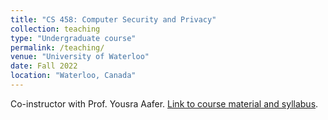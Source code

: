 ```yaml
---
title: "CS 458: Computer Security and Privacy"
collection: teaching
type: "Undergraduate course"
permalink: /teaching/
venue: "University of Waterloo"
date: Fall 2022
location: "Waterloo, Canada"
---
```


Co-instructor with Prof. Yousra Aafer.
[Link to course material and syllabus](https://crysp.uwaterloo.ca/courses/cs458/F22-material/).